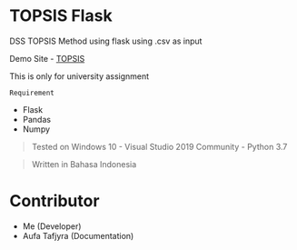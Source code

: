 # TOPSIS Flask
 DSS TOPSIS Method using flask using .csv as input 

 Demo Site - [TOPSIS](http://daffada.pi-dns.me:2204/spk)

 This is only for university assignment

 `Requirement`
 - Flask
 - Pandas
 - Numpy
 
 >Tested on Windows 10 - Visual Studio 2019 Community - Python 3.7

 >Written in Bahasa Indonesia

 # Contributor
 - Me (Developer)
 - Aufa Tafjyra (Documentation)